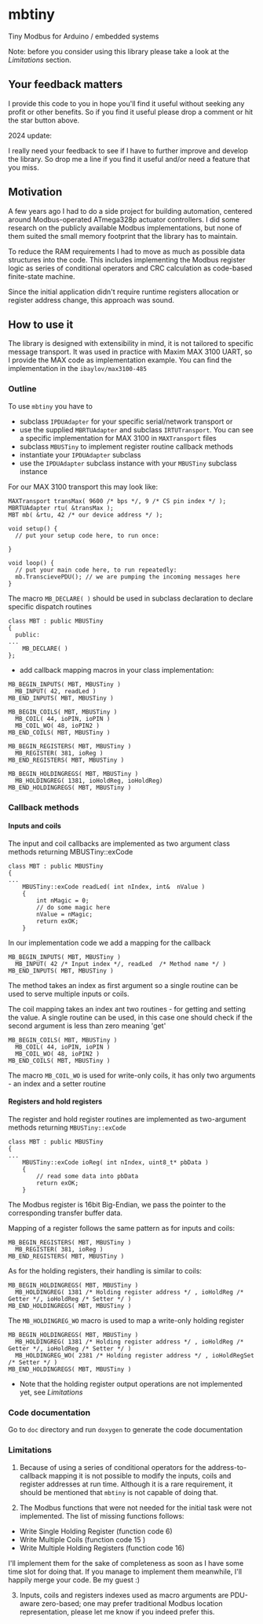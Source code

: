 # mbtiny

Tiny Modbus for Arduino / embedded systems

Note: before you consider using this library please take a look at the *Limitations* section.

## Your feedback matters

I provide this code to you in hope you'll find it useful without seeking any profit or other benefits. So if you find it useful please drop a comment or hit the star button above.

2024 update:

I really need your feedback to see if I have to further improve and develop the library. So drop me a line if you find it useful and/or need a feature that you miss. 

## Motivation

A few years ago I had to do a side project for building automation, centered around Modbus-operated ATmega328p actuator controllers.
I did some research on the publicly available Modbus implementations, but none of them suited the small memory footprint that the library has to maintain.

To reduce the RAM requirements I had to move as much as possible data structures into the code.  This includes implementing the Modbus register logic as series of conditional operators and CRC calculation as code-based finite-state machine.

Since the initial application didn't require runtime registers allocation or register address change, this approach was sound.

## How to use it

The library is designed with extensibility in mind, it is not tailored to specific message transport. It was used in practice with Maxim MAX 3100 UART, so I provide the MAX code as implementation example. You can find the implementation in the `ibaylov/max3100-485`

### Outline

To use `mbtiny` you have to 

* subclass `IPDUAdapter` for your specific serial/network transport 
or
* use the supplied `MBRTUAdapter` and subclass `IRTUTransport`. You can see a specific implementation for MAX 3100 in `MAXTransport` files
* subclass `MBUSTiny` to implement register routine callback methods
* instantiate your `IPDUAdapter` subclass 
* use the `IPDUAdapter` subclass instance with your `MBUSTiny` subclass instance

For our MAX 3100 transport this may look like:

~~~
MAXTransport transMax( 9600 /* bps */, 9 /* CS pin index */ );
MBRTUAdapter rtu( &transMax );
MBT mb( &rtu, 42 /* our device address */ );

void setup() {
  // put your setup code here, to run once:

}

void loop() {
  // put your main code here, to run repeatedly:
  mb.TranscievePDU(); // we are pumping the incoming messages here
}
~~~

The macro `MB_DECLARE( )` should be used in subclass declaration to declare specific dispatch routines

~~~
class MBT : public MBUSTiny
{
  public:
...  
    MB_DECLARE( )
};
~~~

* add callback mapping macros in your class implementation:

~~~
MB_BEGIN_INPUTS( MBT, MBUSTiny )
  MB_INPUT( 42, readLed )
MB_END_INPUTS( MBT, MBUSTiny )

MB_BEGIN_COILS( MBT, MBUSTiny )
  MB_COIL( 44, ioPIN, ioPIN )
  MB_COIL_WO( 48, ioPIN2 )
MB_END_COILS( MBT, MBUSTiny )

MB_BEGIN_REGISTERS( MBT, MBUSTiny )
  MB_REGISTER( 381, ioReg )
MB_END_REGISTERS( MBT, MBUSTiny )

MB_BEGIN_HOLDINGREGS( MBT, MBUSTiny )
  MB_HOLDINGREG( 1381, ioHoldReg, ioHoldReg)
MB_END_HOLDINGREGS( MBT, MBUSTiny )
~~~

### Callback methods

#### Inputs and coils

The input and coil callbacks are implemented as two argument class methods returning MBUSTiny::exCode 

~~~
class MBT : public MBUSTiny
{
...
    MBUSTiny::exCode readLed( int nIndex, int&  nValue )
    { 
        int nMagic = 0;
        // do some magic here
        nValue = nMagic;
        return exOK;
    }  
~~~

In our implementation code we add a mapping for the callback

~~~
MB_BEGIN_INPUTS( MBT, MBUSTiny )
  MB_INPUT( 42 /* Input index */, readLed  /* Method name */ )
MB_END_INPUTS( MBT, MBUSTiny )
~~~

The method takes an index as first argument so a single routine can be used to serve multiple inputs or coils.

The coil mapping takes an index ant two routines - for getting and setting the value. A single routine can be used, in this case
one should check if the second argument is less than zero meaning 'get'

~~~
MB_BEGIN_COILS( MBT, MBUSTiny )
  MB_COIL( 44, ioPIN, ioPIN )
  MB_COIL_WO( 48, ioPIN2 )
MB_END_COILS( MBT, MBUSTiny )
~~~

The macro `MB_COIL_WO` is used for write-only coils, it has only two arguments - an index and a setter routine

#### Registers and hold registers

The register and hold register routines are implemented as two-argument methods returning `MBUSTiny::exCode`

~~~
class MBT : public MBUSTiny
{
...
    MBUSTiny::exCode ioReg( int nIndex, uint8_t* pbData )
    { 
        // read some data into pbData
        return exOK;
    }  
~~~

The Modbus register is 16bit Big-Endian, we pass the pointer to the corresponding transfer buffer data.

Mapping of a register follows the same pattern as for inputs and coils:

~~~
MB_BEGIN_REGISTERS( MBT, MBUSTiny )
  MB_REGISTER( 381, ioReg )
MB_END_REGISTERS( MBT, MBUSTiny )
~~~

As for the holding registers, their handling is similar to coils:

~~~
MB_BEGIN_HOLDINGREGS( MBT, MBUSTiny )
  MB_HOLDINGREG( 1381 /* Holding register address */ , ioHoldReg /* Getter */, ioHoldReg /* Setter */ )
MB_END_HOLDINGREGS( MBT, MBUSTiny )
~~~

The `MB_HOLDINGREG_WO` macro is used to map a write-only holding register

~~~
MB_BEGIN_HOLDINGREGS( MBT, MBUSTiny )
  MB_HOLDINGREG( 1381 /* Holding register address */ , ioHoldReg /* Getter */, ioHoldReg /* Setter */ )
  MB_HOLDINGREG_WO( 2381 /* Holding register address */ , ioHoldRegSet /* Setter */ )
MB_END_HOLDINGREGS( MBT, MBUSTiny )
~~~

* Note that the holding register output operations are not implemented yet, see *Limitations*

### Code documentation

Go to `doc` directory and run `doxygen` to generate the code documentation

### Limitations

1. Because of using a series of conditional operators for the address-to-callback mapping it is not possible to modify the inputs, coils and register addresses at run time.
Although it is a rare requirement, it should be mentioned that `mbtiny` is not capable of doing that.

2. The Modbus functions that were not needed for the initial task were not implemented. The list of missing functions follows:

* Write Single Holding Register (function code 6)
* Write Multiple Coils (function code 15 )
* Write Multiple Holding Registers (function code 16)

I'll implement them for the sake of completeness as soon as I have some time slot for doing that.  If you manage to implement them meanwhile, I'll happily merge your code. Be my guest :) 

3. Inputs, coils and registers indexes used as macro arguments are PDU-aware zero-based; one may prefer traditional Modbus location representation, please let me know if you indeed prefer this.
